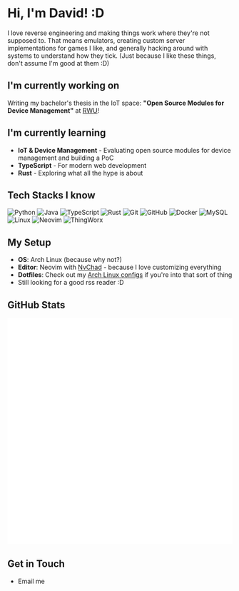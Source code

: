 # Hi, I'm David! :D

I love reverse engineering and making things work where they're not supposed to. That means emulators, creating custom server implementations for games I like, and generally hacking around with systems to understand how they tick. (Just because I like these things, don't assume I'm good at them :D)

## I'm currently working on
Writing my bachelor's thesis in the IoT space: **"Open Source Modules for Device Management"** at [RWU](https://www.rwu.de/)! 

## I'm currently learning
- **IoT & Device Management** - Evaluating open source modules for device management and building a PoC
- **TypeScript** - For modern web development
- **Rust** - Exploring what all the hype is about

## Tech Stacks I know
![Python](https://img.shields.io/badge/Python-3776AB?style=for-the-badge&logo=python&logoColor=white)
![Java](https://img.shields.io/badge/Java-ED8B00?style=for-the-badge&logo=openjdk&logoColor=white)
![TypeScript](https://img.shields.io/badge/TypeScript-007ACC?style=for-the-badge&logo=typescript&logoColor=white)
![Rust](https://img.shields.io/badge/Rust-000000?style=for-the-badge&logo=rust&logoColor=white)
![Git](https://img.shields.io/badge/Git-F05032?style=for-the-badge&logo=git&logoColor=white)
![GitHub](https://img.shields.io/badge/GitHub-181717?style=for-the-badge&logo=github&logoColor=white)
![Docker](https://img.shields.io/badge/Docker-2496ED?style=for-the-badge&logo=docker&logoColor=white)
![MySQL](https://img.shields.io/badge/MySQL-4479A1?style=for-the-badge&logo=mysql&logoColor=white)
![Linux](https://img.shields.io/badge/Linux-FCC624?style=for-the-badge&logo=linux&logoColor=black)
![Neovim](https://img.shields.io/badge/Neovim-57A143?style=for-the-badge&logo=neovim&logoColor=white)
![ThingWorx](https://img.shields.io/badge/ThingWorx-00A651?style=for-the-badge&logoColor=white)

## My Setup
- **OS**: Arch Linux (because why not?)
- **Editor**: Neovim with [NvChad](https://github.com/Skydeke/nvim-config) - because I love customizing everything
- **Dotfiles**: Check out my [Arch Linux configs](https://github.com/Skydeke/.dotfiles) if you're into that sort of thing
- Still looking for a good rss reader :D


## GitHub Stats
![Metrics](https://github.com/skydeke/skydeke/blob/main/github-metrics.svg)

## Get in Touch
- Email me